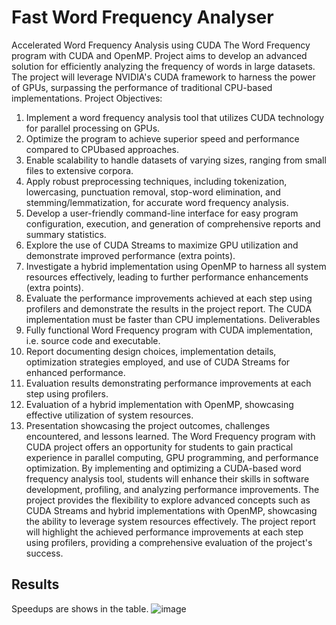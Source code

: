 # Fast Word Frequency Analyser
Accelerated Word Frequency Analysis using
CUDA
The Word Frequency program with CUDA and OpenMP. Project aims to develop an advanced solution for
efficiently analyzing the frequency of words in large datasets. The project will
leverage NVIDIA's CUDA framework to harness the power of GPUs, surpassing the
performance of traditional CPU-based implementations.
Project Objectives:
1. Implement a word frequency analysis tool that utilizes CUDA technology for
parallel processing on GPUs.
2. Optimize the program to achieve superior speed and performance compared to CPUbased approaches.
3. Enable scalability to handle datasets of varying sizes, ranging from small
files to extensive corpora.
4. Apply robust preprocessing techniques, including tokenization, lowercasing,
punctuation removal, stop-word elimination, and stemming/lemmatization, for
accurate word frequency analysis.
5. Develop a user-friendly command-line interface for easy program configuration,
execution, and generation of comprehensive reports and summary statistics.
6. Explore the use of CUDA Streams to maximize GPU utilization and demonstrate
improved performance (extra points).
7. Investigate a hybrid implementation using OpenMP to harness all system
resources effectively, leading to further performance enhancements (extra
points).
8. Evaluate the performance improvements achieved at each step using profilers and
demonstrate the results in the project report.
The CUDA implementation must be faster than CPU implementations.
Deliverables
1. Fully functional Word Frequency program with CUDA implementation, i.e. source
code and executable.
2. Report documenting design choices, implementation details, optimization
strategies employed, and use of CUDA Streams for enhanced performance.
3. Evaluation results demonstrating performance improvements at each step using
profilers.
4. Evaluation of a hybrid implementation with OpenMP, showcasing effective
utilization of system resources.
5. Presentation showcasing the project outcomes, challenges encountered, and
lessons learned.
The Word Frequency program with CUDA project offers an opportunity for students to
gain practical experience in parallel computing, GPU programming, and performance
optimization. By implementing and optimizing a CUDA-based word frequency analysis
tool, students will enhance their skills in software development, profiling, and
analyzing performance improvements. The project provides the flexibility to explore
advanced concepts such as CUDA Streams and hybrid implementations with OpenMP,
showcasing the ability to leverage system resources effectively. The project report
will highlight the achieved performance improvements at each step using profilers,
providing a comprehensive evaluation of the project's success.

## Results
Speedups are shows in the table.
![image](https://github.com/user-attachments/assets/31acae42-b269-43af-a60d-c1d94ab94c7e)
